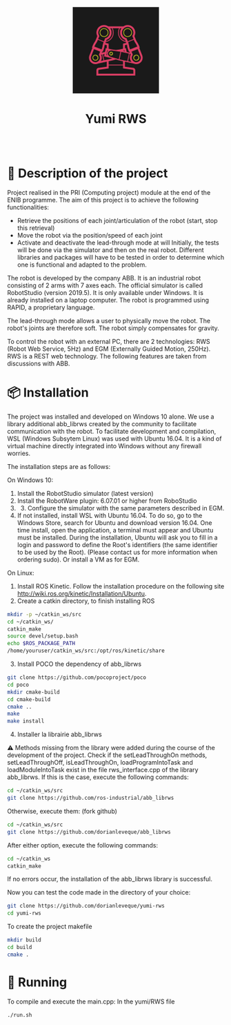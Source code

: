 <div align="center">
    <img src="docs/YumiRobot.png" alt="drawing" width="200px;"/>
    <h1>Yumi RWS</h1>
</div>

<br/>
<br/>


# 📃 Description of the project

Project realised in the PRI (Computing project) module at the end of the ENIB programme.
The aim of this project is to achieve the following functionalities:
- Retrieve the positions of each joint/articulation of the robot (start, stop this retrieval)
- Move the robot via the position/speed of each joint
- Activate and deactivate the lead-through mode at will
Initially, the tests will be done via the simulator and then on the real robot. Different libraries and packages will have to be tested in order to determine which one is functional and adapted to the problem.

The robot is developed by the company ABB. It is an industrial robot consisting of 2 arms with 7 axes each. The official simulator is called RobotStudio (version 2019.5). It is only available under Windows. It is already installed on a laptop computer. The robot is programmed using RAPID, a proprietary language.

The lead-through mode allows a user to physically move the robot. The robot's joints are therefore soft. The robot simply compensates for gravity.

To control the robot with an external PC, there are 2 technologies: RWS (Robot Web Service, 5Hz) and EGM (Externally Guided Motion, 250Hz). RWS is a REST web technology. The following features are taken from discussions with ABB.

# 📦 Installation

The project was installed and developed on Windows 10 alone. We use a library
additional abb_librws created by the community to facilitate communication with the robot. To facilitate development and compilation, WSL (Windows Subsytem Linux) was used with Ubuntu 16.04. It is a kind of virtual machine directly integrated into Windows without any firewall worries. 

The installation steps are as follows:

On Windows 10:

1. Install the RobotStudio simulator (latest version)
2. Install the RobotWare plugin: 6.07.01 or higher from RoboStudio
3. 3. Configure the simulator with the same parameters described in EGM.
4. If not installed, install WSL with Ubuntu 16.04. To do so, go to the
Windows Store, search for Ubuntu and download version 16.04. One time
install, open the application, a terminal must appear and Ubuntu must be installed.
During the installation, Ubuntu will ask you to fill in a login and
password to define the Root's identifiers (the same identifier to be used by the Root).
(Please contact us for more information when ordering sudo).
Or install a VM as for EGM.

On Linux:
1. Install ROS Kinetic. Follow the installation procedure on the following site
http://wiki.ros.org/kinetic/Installation/Ubuntu.
2. Create a catkin directory, to finish installing ROS
```bash
mkdir -p ~/catkin_ws/src
cd ~/catkin_ws/
catkin_make
source devel/setup.bash
echo $ROS_PACKAGE_PATH
/home/youruser/catkin_ws/src:/opt/ros/kinetic/share
```
3. Install POCO the dependency of abb_librws
```bash
git clone https://github.com/pocoproject/poco
cd poco
mkdir cmake-build
cd cmake-build
cmake ..
make
make install
```
4. Installer la librairie abb_librws

⚠ Methods missing from the library were added during the course of the
development of the project. Check if the setLeadThroughOn methods,
setLeadThroughOff, isLeadThroughOn, loadProgramIntoTask and
loadModuleIntoTask exist in the file rws_interface.cpp of the library
abb_librws. If this is the case, execute the following commands:
```bash
cd ~/catkin_ws/src
git clone https://github.com/ros-industrial/abb_librws
```
Otherwise, execute them: (fork github)
```bash
cd ~/catkin_ws/src
git clone https://github.com/dorianleveque/abb_librws
```
After either option, execute the following commands:
```bash
cd ~/catkin_ws
catkin_make
```
If no errors occur, the installation of the abb_librws library is successful.

Now you can test the code made in the directory of your choice:
```bash
git clone https://github.com/dorianleveque/yumi-rws
cd yumi-rws
```
To create the project makefile
```bash
mkdir build
cd build
cmake .
```

# 📜 Running

To compile and execute the main.cpp:
In the yumi/RWS file
```bash
./run.sh
```
